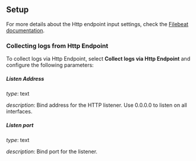 ## Setup

For more details about the Http endpoint input settings, check the [Filebeat documentation](https://www.elastic.co/docs/reference/beats/filebeat/filebeat-input-http_endpoint).

### Collecting logs from Http Endpoint
To collect logs via Http Endpoint, select **Collect logs via Http Endpoint** and configure the following parameters:

##### Listen Address
*type*: text

*description*: Bind address for the HTTP listener. Use 0.0.0.0 to listen on all interfaces.

##### Listen port
*type*: text

*description*: Bind port for the listener.